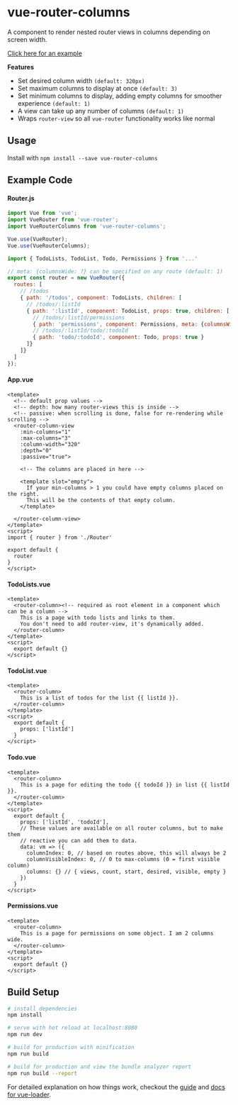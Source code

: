 # vue-router-columns

A component to render nested router views in columns depending on screen width.

[Click here for an example](https://clickermonkey.github.io/vue-router-columns/example/)

**Features**
- Set desired column width `(default: 320px)`
- Set maximum columns to display at once `(default: 3)`
- Set minimum columns to display, adding empty columns for smoother experience `(default: 1)`
- A view can take up any number of columns `(default: 1)`
- Wraps `router-view` so all `vue-router` functionality works like normal

## Usage

Install with `npm install --save vue-router-columns`

## Example Code

#### Router.js
```js
import Vue from 'vue';
import VueRouter from 'vue-router';
import VueRouterColumns from 'vue-router-columns';

Vue.use(VueRouter);
Vue.use(VueRouterColumns);

import { TodoLists, TodoList, Todo, Permissions } from '...'

// meta: {columnsWide: ?} can be specified on any route (default: 1)
export const router = new VueRouter({
  routes: [
    // /todos
    { path: '/todos', component: TodoLists, children: [
      // /todos/:listId
      { path: ':listId', component: TodoList, props: true, children: [
        // /todos/:listId/permissions
        { path: 'permissions', component: Permissions, meta: {columnsWide: 2} },
        // /todos/:listId/todo/:todoId
        { path: 'todo/:todoId', component: Todo, props: true }
      ]}
    ]}
  ]
});
```

#### App.vue
```vue
<template>
  <!-- default prop values -->
  <!-- depth: how many router-views this is inside -->
  <!-- passive: when scrolling is done, false for re-rendering while scrolling -->
  <router-column-view
    :min-columns="1"
    :max-columns="3"
    :column-width="320"
    :depth="0"
    :passive="true">

    <!-- The columns are placed in here -->

    <template slot="empty">
      If your min-columns > 1 you could have empty columns placed on the right.
      This will be the contents of that empty column.
    </template>

  </router-column-view>
</template>
<script>
import { router } from './Router'

export default {
  router
}
</script>
```

#### TodoLists.vue
```vue
<template>
  <router-column><!-- required as root element in a component which can be a column -->
    This is a page with todo lists and links to them.
    You don't need to add router-view, it's dynamically added.
  </router-column>
</template>
<script>
  export default {}
</script>
```

#### TodoList.vue
```vue
<template>
  <router-column>
    This is a list of todos for the list {{ listId }}.
  </router-column>
</template>
<script>
  export default {
    props: ['listId']
  }
</script>
```

#### Todo.vue
```vue
<template>
  <router-column>
    This is a page for editing the todo {{ todoId }} in list {{ listId }}.
  </router-column>
</template>
<script>
  export default {
    props: ['listId', 'todoId'],
    // These values are available on all router columns, but to make them
    // reactive you can add them to data.
    data: vm => ({
      columnIndex: 0, // based on routes above, this will always be 2
      columnVisibleIndex: 0, // 0 to max-columns (0 = first visible column)
      columns: {} // { views, count, start, desired, visible, empty }
    })
  }
</script>
```

#### Permissions.vue
```vue
<template>
  <router-column>
    This is a page for permissions on some object. I am 2 columns wide.
  </router-column>
</template>
<script>
  export default {}
</script>
```


## Build Setup

``` bash
# install dependencies
npm install

# serve with hot reload at localhost:8080
npm run dev

# build for production with minification
npm run build

# build for production and view the bundle analyzer report
npm run build --report
```

For detailed explanation on how things work, checkout the [guide](http://vuejs-templates.github.io/webpack/) and [docs for vue-loader](http://vuejs.github.io/vue-loader).
